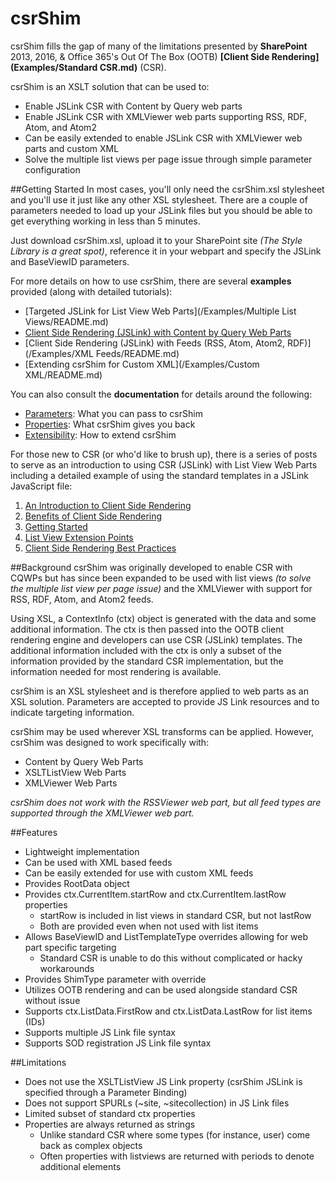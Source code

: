 # csrShim
csrShim fills the gap of many of the limitations presented by **SharePoint** 2013, 2016, & Office 365's Out Of The Box (OOTB) **[Client Side Rendering](Examples/Standard CSR.md)** (CSR).

csrShim is an XSLT solution that can be used to:
- Enable JSLink CSR with Content by Query web parts
- Enable JSLink CSR with XMLViewer web parts supporting RSS, RDF, Atom, and Atom2
- Can be easily extended to enable JSLink CSR with XMLViewer web parts and custom XML
- Solve the multiple list views per page issue through simple parameter configuration

##Getting Started
In most cases, you'll only need the csrShim.xsl stylesheet and you'll use it just like any other XSL stylesheet. There are a couple of parameters needed to load up your JSLink files but you should be able to get everything working in less than 5 minutes.

Just download csrShim.xsl, upload it to your SharePoint site *(The Style Library is a great spot)*, reference it in your webpart and specify the JSLink and BaseViewID parameters.

For more details on how to use csrShim, there are several **examples** provided (along with detailed tutorials):
- [Targeted JSLink for List View Web Parts](/Examples/Multiple List Views/README.md)
- [Client Side Rendering (JSLink) with Content by Query Web Parts](/Examples/CQWP/README.md)
- [Client Side Rendering (JSLink) with Feeds (RSS, Atom, Atom2, RDF)](/Examples/XML Feeds/README.md)
- [Extending csrShim for Custom XML](/Examples/Custom XML/README.md)

You can also consult the **documentation** for details around the following:
- [Parameters](Examples/Parameters.md): What you can pass to csrShim
- [Properties](Examples/Properties.md): What csrShim gives you back 
- [Extensibility](Examples/Extensibility.md): How to extend csrShim

For those new to CSR (or who'd like to brush up), there is a series of posts to serve as an introduction to using CSR (JSLink) with List View Web Parts including a detailed example of using the standard templates in a JSLink JavaScript file:

1. [An Introduction to Client Side Rendering](https://thechriskent.com/2016/04/11/csr1-an-introduction-to-client-side-rendering/)
2. [Benefits of Client Side Rendering](https://thechriskent.com/2016/05/16/csr2-benefits-of-client-side-rendering/)
3. [Getting Started](https://thechriskent.com/2016/06/13/csr3-getting-started-list-view-csr/)
4. [List View Extension Points](https://thechriskent.com/2016/07/11/csr4-list-view-extension-points-csr/)
5. [Client Side Rendering Best Practices](https://thechriskent.com/2016/08/15/csr5-client-side-rendering-best-practices/)

##Background
csrShim was originally developed to enable CSR with CQWPs but has since been expanded to be used with list views *(to solve the multiple list view per page issue)* and the XMLViewer with support for RSS, RDF, Atom, and Atom2 feeds.

Using XSL, a ContextInfo (ctx) object is generated with the data and some additional information. The ctx is then passed into the OOTB client rendering engine and developers can use CSR (JSLink) templates. The additional information included with the ctx is only a subset of the information provided by the standard CSR implementation, but the information needed for most rendering is available.

csrShim is an XSL stylesheet and is therefore applied to web parts as an XSL solution. Parameters are accepted to provide JS Link resources and to indicate targeting information.

csrShim may be used wherever XSL transforms can be applied. However, csrShim was designed to work specifically with:
- Content by Query Web Parts
- XSLTListView Web Parts
- XMLViewer Web Parts

*csrShim does not work with the RSSViewer web part, but all feed types are supported through the XMLViewer web part.*

##Features
- Lightweight implementation
- Can be used with XML based feeds
- Can be easily extended for use with custom XML feeds
- Provides RootData object
- Provides ctx.CurrentItem.startRow and ctx.CurrentItem.lastRow properties
  - startRow is included in list views in standard CSR, but not lastRow
  - Both are provided even when not used with list items
- Allows BaseViewID and ListTemplateType overrides allowing for web part specific targeting
  - Standard CSR is unable to do this without complicated or hacky workarounds
- Provides ShimType parameter with override
- Utilizes OOTB rendering and can be used alongside standard CSR without issue
- Supports ctx.ListData.FirstRow and ctx.ListData.LastRow for list items (IDs)
- Supports multiple JS Link file syntax
- Supports SOD registration JS Link file syntax

##Limitations
- Does not use the XSLTListView JS Link property (csrShim JSLink is specified through a Parameter Binding)
- Does not support SPURLs (~site, ~sitecollection) in JS Link files
- Limited subset of standard ctx properties
- Properties are always returned as strings
  - Unlike standard CSR where some types (for instance, user) come back as complex objects
  - Often properties with listviews are returned with periods to denote additional elements
